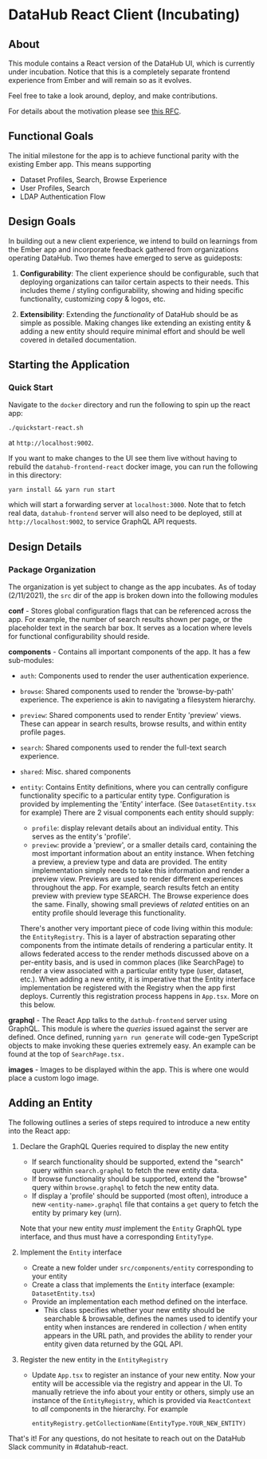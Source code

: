 DataHub React Client (Incubating)
==============================================================================

## About
This module contains a React version of the DataHub UI, which is currently under incubation. Notice that this
is a completely separate frontend experience from Ember and will remain so as it evolves. 

Feel free to take a look around, deploy, and make contributions. 

For details about the motivation please see [this RFC](../docs/rfc/active/react-app/README.md). 

## Functional Goals
The initial milestone for the app is to achieve functional parity with the existing Ember app. This means supporting

- Dataset Profiles, Search, Browse Experience
- User Profiles, Search
- LDAP Authentication Flow

## Design Goals
In building out a new client experience, we intend to build on learnings from the Ember app and incorporate feedback gathered
from organizations operating DataHub. Two themes have emerged to serve as guideposts: 

1. **Configurability**: The client experience should be configurable, such that deploying organizations can tailor certain 
   aspects to their needs. This includes theme / styling configurability, showing and hiding specific functionality, 
   customizing copy & logos, etc. 
   
2. **Extensibility**: Extending the *functionality* of DataHub should be as simple as possible. Making changes like 
   extending an existing entity & adding a new entity should require minimal effort and should be well covered in detailed 
   documentation. 

## Starting the Application

### Quick Start

Navigate to the `docker` directory and run the following to spin up the react app:
```
./quickstart-react.sh
```
at `http://localhost:9002`.

If you want to make changes to the UI see them live without having to rebuild the `datahub-frontend-react` docker image, you
can run the following in this directory:

`yarn install && yarn run start`

which will start a forwarding server at `localhost:3000`. Note that to fetch real data, `datahub-frontend` server will also
need to be deployed, still at `http://localhost:9002`, to service GraphQL API requests.

## Design Details

### Package Organization

The organization is yet subject to change as the app incubates. As of today (2/11/2021), the `src` dir of the app is
broken down into the following modules

**conf** - Stores global configuration flags that can be referenced across the app. For example, the number of 
search results shown per page, or the placeholder text in the search bar box. It serves as a location where levels
for functional configurability should reside. 

**components** - Contains all important components of the app. It has a few sub-modules:

- `auth`: Components used to render the user authentication experience. 
- `browse`: Shared components used to render the 'browse-by-path' experience. The experience is akin to navigating a filesystem hierarchy.
- `preview`: Shared components used to render Entity 'preview' views. These can appear in search results, browse results,
  and within entity profile pages. 
- `search`: Shared components used to render the full-text search experience. 
- `shared`: Misc. shared components
- `entity`: Contains Entity definitions, where you can centrally configure functionality specific to a particular entity type.
  Configuration is provided by implementing the 'Entity' interface. (See `DatasetEntity.tsx` for example) 
  There are 2 visual components each entity should supply:
    - `profile`: display relevant details about an individual entity. This serves as the entity's 'profile'.
    - `preview`: provide a 'preview', or a smaller details card, containing the most important information about an entity instance. 
    When fetching a preview, a preview type and data are provided. The entity implementation simply needs to take this information 
    and render a preview view. Previews are used to render different experiences throughout the app. For example, search results fetch an 
    entity preview with preview type SEARCH. The Browse experience does the same. Finally, showing small previews of *related* entities 
    on an entity profile should leverage this functionality. 
      
    There's another very important piece of code living within this module: the `EntityRegistry`. This is a layer 
    of abstraction separating other components from the intimate details of rendering a particular entity. It allows
    federated access to the render methods discussed above on a per-entity basis, and is used in common places (like SearchPage)
    to render a view associated with a particular entity type (user, dataset, etc.). When adding a new entity, it is imperative
    that the Entity interface implementation be registered with the Registry when the app first deploys. Currently this registration 
    process happens in `App.tsx`. More on this below. 

**graphql** - The React App talks to the `dathub-frontend` server using GraphQL. This module is where the *queries* issued
against the server are defined. Once defined, running `yarn run generate` will code-gen TypeScript objects to make invoking 
these queries extremely easy. An example can be found at the top of `SearchPage.tsx.`

**images** - Images to be displayed within the app. This is where one would place a custom logo image. 

## Adding an Entity

The following outlines a series of steps required to introduce a new entity into the React app:

1. Declare the GraphQL Queries required to display the new entity 
   - If search functionality should be supported, extend the "search" query within `search.graphql` to fetch the new 
      entity data.
   - If browse functionality should be supported, extend the "browse" query within `browse.graphql` to fetch the new 
      entity data. 
   - If display a 'profile' should be supported (most often), introduce a new `<entity-name>.graphql` file that contains a 
    `get` query to fetch the entity by primary key (urn). 
     
    Note that your new entity *must* implement the `Entity` GraphQL type interface, and thus must have a corresponding
     `EntityType`.
   

2. Implement the `Entity` interface 
    - Create a new folder under `src/components/entity` corresponding to your entity
    - Create a class that implements the `Entity` interface (example: `DatasetEntity.tsx`)
    - Provide an implementation each method defined on the interface. 
        - This class specifies whether your new entity should be searchable & browsable, defines the names used to 
          identify your entity when instances are rendered in collection / when entity appears 
          in the URL path, and provides the ability to render your entity given data returned by the GQL API. 
          

3. Register the new entity in the `EntityRegistry`
    - Update `App.tsx` to register an instance of your new entity. Now your entity will be accessible via the registry 
      and appear in the UI. To manually retrieve the info about your entity or others, simply use an instance
      of the `EntityRegistry`, which is provided via `ReactContext` to *all* components in the hierarchy. 
      For example
      ```
      entityRegistry.getCollectionName(EntityType.YOUR_NEW_ENTITY)
      ```
    
That's it! For any questions, do not hesitate to reach out on the DataHub Slack community in #datahub-react. 

